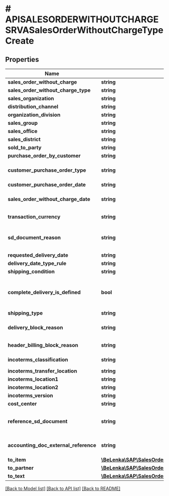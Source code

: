 # # APISALESORDERWITHOUTCHARGESRVASalesOrderWithoutChargeTypeCreate

## Properties

Name | Type | Description | Notes
------------ | ------------- | ------------- | -------------
**sales_order_without_charge** | **string** |  |
**sales_order_without_charge_type** | **string** |  | [optional]
**sales_organization** | **string** |  | [optional]
**distribution_channel** | **string** |  | [optional]
**organization_division** | **string** |  | [optional]
**sales_group** | **string** |  | [optional]
**sales_office** | **string** |  | [optional]
**sales_district** | **string** |  | [optional]
**sold_to_party** | **string** |  | [optional]
**purchase_order_by_customer** | **string** |  | [optional]
**customer_purchase_order_type** | **string** | Customer Purchase Order Type | [optional]
**customer_purchase_order_date** | **string** |  | [optional]
**sales_order_without_charge_date** | **string** | Document Date (Date Received/Sent) | [optional]
**transaction_currency** | **string** | SD Document Currency | [optional]
**sd_document_reason** | **string** | Order Reason (Reason for the Business Transaction) | [optional]
**requested_delivery_date** | **string** |  | [optional]
**delivery_date_type_rule** | **string** |  | [optional]
**shipping_condition** | **string** |  | [optional]
**complete_delivery_is_defined** | **bool** | Complete Delivery Defined for Each Sales Order | [optional]
**shipping_type** | **string** |  | [optional]
**delivery_block_reason** | **string** | Delivery Block (Document Header) | [optional]
**header_billing_block_reason** | **string** | Billing Block in SD Document | [optional]
**incoterms_classification** | **string** | Incoterms (Part 1) | [optional]
**incoterms_transfer_location** | **string** |  | [optional]
**incoterms_location1** | **string** |  | [optional]
**incoterms_location2** | **string** |  | [optional]
**incoterms_version** | **string** |  | [optional]
**cost_center** | **string** |  | [optional]
**reference_sd_document** | **string** | Document Number of Reference Document | [optional]
**accounting_doc_external_reference** | **string** | Reference Document Number | [optional]
**to_item** | [**\BeLenka\SAP\SalesOrderWOCharge\Model\APISALESORDERWITHOUTCHARGESRVASalesOrderWithoutChargeTypeCreateToItem**](APISALESORDERWITHOUTCHARGESRVASalesOrderWithoutChargeTypeCreateToItem.md) |  | [optional]
**to_partner** | [**\BeLenka\SAP\SalesOrderWOCharge\Model\APISALESORDERWITHOUTCHARGESRVASalesOrderWithoutChargeTypeCreateToPartner**](APISALESORDERWITHOUTCHARGESRVASalesOrderWithoutChargeTypeCreateToPartner.md) |  | [optional]
**to_text** | [**\BeLenka\SAP\SalesOrderWOCharge\Model\APISALESORDERWITHOUTCHARGESRVASalesOrderWithoutChargeTypeCreateToText**](APISALESORDERWITHOUTCHARGESRVASalesOrderWithoutChargeTypeCreateToText.md) |  | [optional]

[[Back to Model list]](../../README.md#models) [[Back to API list]](../../README.md#endpoints) [[Back to README]](../../README.md)
